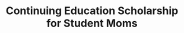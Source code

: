 ---
draft: false
title: "Continuing Education Scholarship for Student Moms"
snippet: "he Continuing Education Scholarship for Student Moms is designed to support students who had to pause their education due to childbirth and now wish to return to school."
image: {
    src: "/scholarships/student-moms.jpg",
    alt: "Student mother studying with child"
}
publishDate: "2024-02-01"
applicationDeadline: "2024-06-30"
description: "The Continuing Education Scholarship for Student Moms is designed to support students who had to pause their education due to childbirth and now wish to return to school. We understand the financial and emotional hurdles student moms face, and this scholarship aims to ease that burden by providing financial assistance, academic resources, and mentorship to help them successfully reintegrate into their studies."
eligibilityRequirements: [
    "Must be a student mother who had to withdraw from school due to childbirth",
    "Currently enrolled or planning to re-enroll in an accredited high school, college, or university",
    "Must demonstrate financial need and a strong commitment to completing education",
    "Open to applicants of all fields of study"
]
awardAmount: {
    type: "variable",
    value: "Varies",
    details: "based on need & fund availability"
}
howToApply: [
    "Submit application form",
    "Provide personal statement",
    "Submit proof of past enrollment and intent to return to school"
]
category: "Education Support"
supportType: ["financial assistance", "academic resources", "mentorship"]
targetGroup: "Student Mothers"
academicLevel: ["high school", "college", "university"]
contact: {
    email: "studentmoms@scholarship.org",
    website: "https://www.scholarship.org/student-moms"
}
---